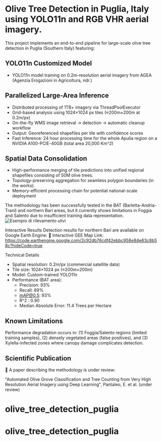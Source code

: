 # Olive Tree Detection in Puglia, Italy using YOLO11n and RGB VHR aerial imagery.

This project implements an end-to-end pipeline for large-scale olive tree detection in Puglia (Southern Italy) featuring:
 ## YOLO11n Customized Model
 - YOLO11n model training on 0.2m-resolution aerial imagery from AGEA (Agenzia Erogazioni in Agricoltura, ndr.)
## Parallelized Large-Area Inference
 - Distributed processing of 1TB+ imagery via ThreadPoolExecutor
 - Grid-based analysis using 1024×1024 px tiles (≈200m×200m at 0.2m/px)
 - On-the-fly WMS image retrieval → detection → automatic cleanup workflow
 - Output: Georeferenced shapefiles per tile with confidence scores
 - Fast Inference: 24 hour processing time for the whole Apulia region on a NVIDIA A100-PCIE-40GB (total area 20,000 Km^2)
## Spatial Data Consolidation
 - High-performance merging of tile predictions into unified regional shapefiles consisting of 50M olive trees.
 - Topology-preserving aggregation for seamless polygon boundaries (in the works).
 - Memory-efficient processing chain for potential national-scale deployment

The methodology has been successfully tested in the BAT (Barletta-Andria-Trani) and northern Bari areas, but it currently shows limitations in Foggia and Salento due to insufficient training data representation.
![Esempio di rilevamento ulivi](assets/sample_detection.jpg) <!-- Aggiungi una foto esemplificativa se disponibile -->

Interactive Results
Detection results for northern Bari are available on Google Earth Engine:
🔗 Interactive GEE Map Link:
https://code.earthengine.google.com/2c92db76cdf42ebbc958e84e63c8b58c?hideCode=true

Technical Details
- Spatial resolution: 0.2m/px (commercial satellite data)
- Tile size: 1024×1024 px (≈200m×200m)
- Model: Custom-trained YOLO11n
- Performance (BAT area):
    - Precision: 93%
    - Recall: 89%
    - mAP@0.5: 93%
    - R^2 : 0.90
    - Median Absolute Error: 11.4 Trees per Hectare

## Known Limitations
Performance degradation occurs in: (1) Foggia/Salento regions (limited training samples), (2) densely vegetated areas (false positives), and (3) Xylella-infected zones where canopy damage complicates detection. 

## Scientific Publication
📄 A paper describing the methodology is under review:

"Automated Olive Grove Classification and Tree Counting from Very High Resolution Aerial Imagery using Deep Learning", Pantaleo, E. et al. (under review)

# olive_tree_detection_puglia
# olive_tree_detection_puglia
